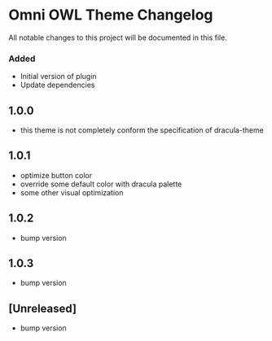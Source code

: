 <!-- Keep a Changelog guide -> https://keepachangelog.com -->

# Omni OWL Theme Changelog

All notable changes to this project will be documented in this file.

### Added

- Initial version of plugin
- Update dependencies

## 1.0.0

- this theme is not completely conform the specification of dracula-theme

## 1.0.1

- optimize button color
- override some default color with dracula palette
- some other visual optimization

## 1.0.2

- bump version


## 1.0.3

- bump version

## [Unreleased]

- bump version
